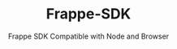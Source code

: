 <div style="text-align: center;">
	<h1 style="text-align: center;">
		Frappe-SDK
	</h1>
	<p style="text-align: center">
		Frappe SDK Compatible with Node and Browser
	</p>
</div>
